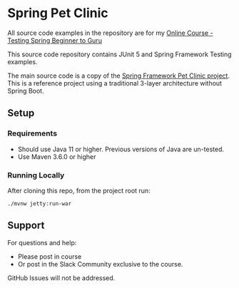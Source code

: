 # Spring Pet Clinic

All source code examples in the repository are for
my [Online Course - Testing Spring Beginner to Guru](https://www.udemy.com/testing-spring-boot-beginner-to-guru/?couponCode=GITHUB_REPO)

This source code repository contains JUnit 5 and Spring Framework Testing examples.

The main source code is a copy of
the [Spring Framework Pet Clinic project](https://github.com/spring-petclinic/spring-framework-petclinic). This is a
reference project using a traditional 3-layer architecture without Spring Boot.

## Setup

### Requirements

* Should use Java 11 or higher. Previous versions of Java are un-tested.
* Use Maven 3.6.0 or higher

### Running Locally

After cloning this repo, from the project root run:

```text
./mvnw jetty:run-war
```

## Support

For questions and help:

* Please post in course
* Or post in the Slack Community exclusive to the course.

GitHub Issues will not be addressed.